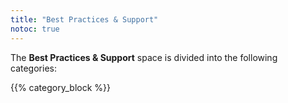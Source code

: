 ```yaml
---
title: "Best Practices & Support"
notoc: true
---
```


The **Best Practices & Support** space is divided into the following categories:

{{% category_block %}}
